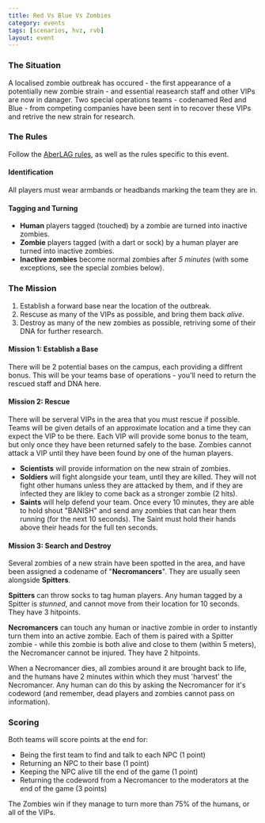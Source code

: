 ```yaml
---
title: Red Vs Blue Vs Zombies
category: events
tags: [scenarios, hvz, rvb]
layout: event
---
```


### The Situation

A localised zombie outbreak has occured - the first appearance of a potentially new zombie strain - and essential reasearch staff and other VIPs are now in danager. Two special operations teams - codenamed Red and Blue - from competing companies have been sent in to recover these VIPs and retrive the new strain for research.

### The Rules

Follow the [AberLAG rules](http://www.aberlag.com/rules/), as well as the rules specific to this event.

#### Identification

All players must wear armbands or headbands marking the team they are in.

#### Tagging and Turning

+ **Human** players tagged (touched) by a zombie are turned into inactive zombies.
+ **Zombie** players tagged (with a dart or sock) by a human player are turned into inactive zombies.
+ **Inactive zombies** become normal zombies after *5 minutes* (with some exceptions, see the special zombies below).

### The Mission

1. Establish a forward base near the location of the outbreak.
2. Rescuse as many of the VIPs as possible, and bring them back *alive*.
3. Destroy as many of the new zombies as possible, retriving some of their DNA for further research.

#### Mission 1: Establish a Base

There will be 2 potential bases on the campus, each providing a diffrent bonus. This will be your teams base of operations - you'll need to return the rescued staff and DNA here.

#### Mission 2: Rescue

There will be serveral VIPs in the area that you must rescue if possible. Teams will be given details of an approximate location and a time they can expect the VIP to be there. Each VIP will provide some bonus to the team, but only once they have been returned safely to the base. Zombies cannot attack a VIP until they have been found by one of the human players.

- **Scientists** will provide information on the new strain of zombies.
- **Soldiers** will fight alongside your team, until they are killed. They will not fight other humans unless they are attacked by them, and if they are infected they are likley to come back as a stronger zombie (2 hits).
- **Saints** will help defend your team. Once every 10 minutes, they are able to hold shout "BANISH" and send any zombies that can hear them running (for the next 10 seconds). The Saint must hold their hands above their heads for the full ten seconds.

#### Mission 3: Search and Destroy

Several zombies of a new strain have been spotted in the area, and have been assigned a codename of "**Necromancers**". They are usually seen alongside **Spitters**.

**Spitters** can throw socks to tag human players. Any human tagged by a Spitter is *stunned*, and cannot move from their location for 10 seconds. They have 3 hitpoints.

**Necromancers** can touch any human or inactive zombie in order to instantly turn them into an active zombie. Each of them is paired with a Spitter zombie - while this zombie is both alive and close to them (within 5 meters), the Necromancer cannot be injured. They have 2 hitpoints.

When a Necromancer dies, all zombies around it are brought back to life, and the humans have 2 minutes within which they must 'harvest' the Necromancer. Any human can do this by asking the Necromancer for it's codeword (and remember, dead players and zombies cannot pass on information).

### Scoring

Both teams will score points at the end for:

- Being the first team to find and talk to each NPC (1 point)
- Returning an NPC to their base (1 point)
- Keeping the NPC alive till the end of the game (1 point)
- Returning the codeword from a Necromancer to the moderators at the end of the game (3 points)

The Zombies win if they manage to turn more than 75% of the humans, or all of the VIPs.
